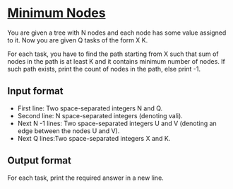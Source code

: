 # [Minimum Nodes][link]

You are given a tree with N nodes and each node has some value assigned to it. Now you are given Q tasks of the form X K.

For each task, you have to find the path starting from X such that sum of nodes in the path is at least K and it contains minimum number of nodes. If such path exists, print the count of nodes in the path, else print -1.

## Input format

- First line: Two space-separated integers N and Q.
- Second line: N space-separated integers (denoting vali).
- Next N -1 lines: Two space-separated integers U and V (denoting an edge between the nodes U and V).
- Next Q lines:Two space-separated integers X and K.

## Output format

For each task, print the required answer in a new line.

[link]: https://www.hackerearth.com/practice/algorithms/graphs/depth-first-search/practice-problems/algorithm/minimum-nodes-e023e51e/
